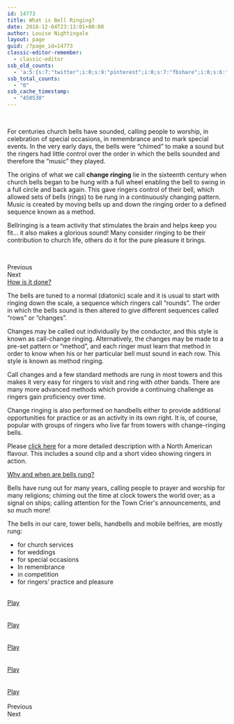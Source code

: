 ```yaml
---
id: 14773
title: What is Bell Ringing?
date: 2018-12-04T23:13:01+00:00
author: Louise Nightingale
layout: page
guid: /?page_id=14773
classic-editor-remember:
  - classic-editor
ssb_old_counts:
  - 'a:5:{s:7:"twitter";i:0;s:9:"pinterest";i:0;s:7:"fbshare";i:0;s:6:"reddit";i:0;s:6:"tumblr";N;}'
ssb_total_counts:
  - "0"
ssb_cache_timestamp:
  - "450530"
---
```

 

For centuries church bells have sounded, calling people to worship, in celebration of special occasions, in remembrance and to mark special events. In the very early days, the bells were &#8220;chimed&#8221; to make a sound but the ringers had little control over the order in which the bells sounded and therefore the &#8220;music&#8221; they played.

The origins of what we call **change ringing** lie in the sixteenth century when church bells began to be hung with a full wheel enabling the bell to swing in a full circle and back again. This gave ringers control of their bell, which allowed sets of bells (rings) to be rung in a continuously changing pattern. Music is created by moving bells up and down the ringing order to a defined sequence known as a method.

Bellringing is a team activity that stimulates the brain and helps keep you fit&#8230; it also makes a glorious sound! Many consider ringing to be their contribution to church life, others do it for the pure pleasure it brings.

 

Previous  
Next  
[How is it done?]()

The bells are tuned to a normal (diatonic) scale and it is usual to start with ringing down the scale, a sequence which ringers call “rounds”. The order in which the bells sound is then altered to give different sequences called “rows” or “changes”.

Changes may be called out individually by the conductor, and this style is known as call-change ringing. Alternatively, the changes may be made to a pre-set pattern or “method”, and each ringer must learn that method in order to know when his or her particular bell must sound in each row. This style is known as method ringing.

Call changes and a few standard methods are rung in most towers and this makes it very easy for ringers to visit and ring with other bands. There are many more advanced methods which provide a continuing challenge as ringers gain proficiency over time.

Change ringing is also performed on handbells either to provide additional opportunities for practice or as an activity in its own right. It is, of course, popular with groups of ringers who live far from towers with change-ringing bells.

Please <a href="http://www.nagcr.org/pamphlet.html" target="_blank" rel="noopener noreferrer">click here</a> for a more detailed description with a North American flavour. This includes a sound clip and a short video showing ringers in action.

[Why and when are bells rung?]()

Bells have rung out for many years, calling people to prayer and worship for many religions; chiming out the time at clock towers the world over; as a signal on ships; calling attention for the Town Crier&apos;s announcements, and so much more!

The bells in our care, tower bells, handbells and mobile belfries, are mostly rung:

  * for church services
  * for weddings
  * for special occasions
  * In remembrance
  * in competition
  * for ringers’ practice and pleasure

<a href="https://cccbr.org.uk/wp-content/uploads/2020/11/devon-call-change-ringing.png" data-elementor-open-lightbox="yes" data-elementor-lightbox-slideshow="d5a753a" data-elementor-lightbox-title="devon-call-change-ringing" data-elementor-lightbox-video="https://www.youtube.com/embed/w2wWtOyBvfA?feature=oembed&autoplay=1&rel=0&controls=0"><br /> Play<br /> </a>  
<a href="https://cccbr.org.uk/wp-content/uploads/2020/11/youth-ringing.png" data-elementor-open-lightbox="yes" data-elementor-lightbox-slideshow="d5a753a" data-elementor-lightbox-title="youth-ringing" data-elementor-lightbox-video="https://www.youtube.com/embed/4UTCm0ryMRw?feature=oembed&autoplay=1&rel=0&controls=0"><br /> Play<br /> </a>  
<a href="https://cccbr.org.uk/wp-content/uploads/2020/11/handbell-ringing.png" data-elementor-open-lightbox="yes" data-elementor-lightbox-slideshow="d5a753a" data-elementor-lightbox-title="handbell-ringing" data-elementor-lightbox-video="https://www.youtube.com/embed/qDpryTeR3lE?feature=oembed&autoplay=1&rel=0&controls=0"><br /> Play<br /> </a>  
<a href="https://cccbr.org.uk/wp-content/uploads/2020/11/nation-12-bell.png" data-elementor-open-lightbox="yes" data-elementor-lightbox-slideshow="d5a753a" data-elementor-lightbox-title="nation-12-bell" data-elementor-lightbox-video="https://www.youtube.com/embed/WZdHEeTu5UM?feature=oembed&autoplay=1&rel=0&controls=0"><br /> Play<br /> </a>  
<a href="https://cccbr.org.uk/wp-content/uploads/2020/11/half-muffled.png" data-elementor-open-lightbox="yes" data-elementor-lightbox-slideshow="d5a753a" data-elementor-lightbox-title="half-muffled" data-elementor-lightbox-video="https://www.youtube.com/embed/LVIDBAK7Oz4?feature=oembed&autoplay=1&rel=0&controls=0"><br /> Play<br /> </a>  
Previous  
Next
